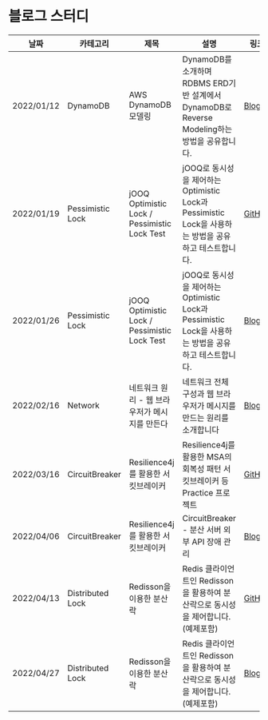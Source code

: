 # 블로그 스터디

|날짜|카테고리|제목|설명|링크|
|---|---|---|---|---|
|2022/01/12|DynamoDB|AWS DynamoDB 모델링|DynamoDB를 소개하며 RDBMS ERD기반 설계에서 DynamoDB로 Reverse Modeling하는 방법을 공유합니다.|[Blog](https://zuminternet.github.io/DynamoDB/)|
|2022/01/19|Pessimistic Lock|jOOQ Optimistic Lock / Pessimistic Lock Test| jOOQ로 동시성을 제어하는 Optimistic Lock과 Pessimistic Lock을 사용하는 방법을 공유하고 테스트합니다. |[GitHub](https://github.com/hgs-study/jooq-concurrency-practice)|
|2022/01/26|Pessimistic Lock|jOOQ Optimistic Lock / Pessimistic Lock Test| jOOQ로 동시성을 제어하는 Optimistic Lock과 Pessimistic Lock을 사용하는 방법을 공유하고 테스트합니다. |[Blog](https://velog.io/@hgs-study/jOOQ-Concurrency-Controll)|
|2022/02/16|Network|네트워크 원리 - 웹 브라우저가 메시지를 만든다| 네트워크 전체 구성과 웹 브라우저가 메시지를 만드는 원리를 소개합니다 |[Blog](https://velog.io/@hgs-study/network-01)|
|2022/03/16|CircuitBreaker| Resilience4j를 활용한 서킷브레이커 | Resilience4j를 활용한 MSA의 회복성 패턴 서킷브레이커 등 Practice 프로젝트  |[GitHub](https://github.com/hgs-study/circuitbreaker-practice)|
|2022/04/06|CircuitBreaker| Resilience4j를 활용한 서킷브레이커 | CircuitBreaker - 분산 서버 외부 API 장애 관리  |[Blog](https://velog.io/@hgs-study/CircuitBreaker)|
|2022/04/13|Distributed Lock| Redisson을 이용한 분산락 | Redis 클라이언트인 Redisson을 활용하여 분산락으로 동시성을 제어합니다. (예제포함) |[GitHub](https://github.com/hgs-study/distributed-lock-practice)|
|2022/04/27|Distributed Lock| Redisson을 이용한 분산락 | Redis 클라이언트인 Redisson을 활용하여 분산락으로 동시성을 제어합니다. (예제포함) |[Blog](https://velog.io/@hgs-study/redisson-distributed-lock)|
